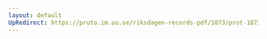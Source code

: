 ```yaml
---
layout: default
UpRedirect: https://pruto.im.uu.se/riksdagen-records-pdf/1873/prot-1873--ak--118/prot-1873--ak--118_007.pdf
---
```

